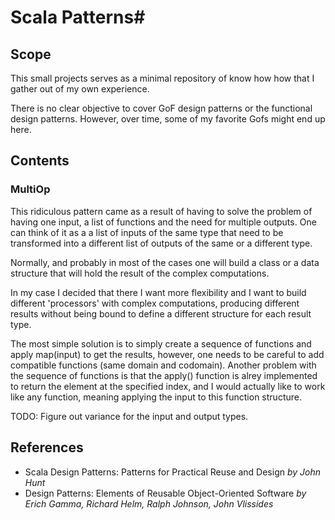 # Scala Patterns#

## Scope
This small projects serves as a minimal repository of know how how that I gather out of my own experience.

There is no clear objective to cover GoF design patterns or the functional design patterns. However, over time, some of my favorite Gofs might end up here.

## Contents

### MultiOp
This ridiculous pattern came as a result of having to solve the problem of having one input, a list of functions and the need for multiple outputs.
One can think of it as a a list of inputs of the same type that need to be transformed into a different list of outputs of the same or a different type.

Normally, and probably in most of the cases one will build a class or a data structure that will hold the result of the complex computations.

In my case I decided that there I want more flexibility and I want to build different 'processors' with complex computations, producing different results without being bound to define a different structure for each result type.

The most simple solution is to simply create a sequence of functions and apply map(input) to get the results, however, one needs to be careful to add compatible functions (same domain and codomain). Another problem with the sequence of functions is that the apply() function is alrey implemented to return the element at the specified index, and I would actually like to work like any function, meaning applying the input to this function structure.

TODO: Figure out variance for the input and output types.

## References
<ul>
<li>Scala Design Patterns: Patterns for Practical Reuse and Design <i>by John Hunt</i></li>
<li>Design Patterns: Elements of Reusable Object-Oriented Software <i>by Erich Gamma, Richard Helm, Ralph Johnson, John Vlissides</i></li>
</ul>